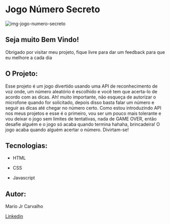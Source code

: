 # Jogo Número Secreto
![img-jogo-numero-secreto](https://user-images.githubusercontent.com/110340138/231306090-b5652811-2282-4eb9-a930-678005b2eddf.png)
## Seja muito Bem Vindo!
Obrigado por visitar meu projeto, fique livre para dar um feedback para que eu melhore a cada dia

## O Projeto:
Esse projeto é um jogo divertido usando uma API de reconhecimento de voz onde, um número aleatório é escolhido e você tem que acerta-lo de acordo com as dicas. Ah! muito importante, não esqueça de autorizar o microfone quando for solicitado, depois disso basta falar um número e seguir as dicas até chegar no número certo. Como estou introduzindo API nos meus projetos e esse é o primeiro, vou ser um pouco mais tolerante e vou deixar o jogo sem limites de tentativas, nada de GAME OVER, então desafie alguém e o jogo só acaba quando termina hahaha, brincadeira! O jogo acaba quando alguém acertar o número. Divirtam-se!

## Tecnologias:
- HTML

- CSS

- Javascript

## Autor:

Mario Jr Carvalho

[Linkedin](https://www.linkedin.com/in/mariojrcarvalho/)
